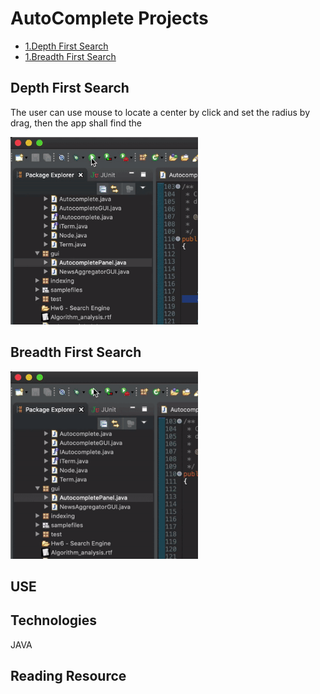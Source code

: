 # AutoComplete Projects
* [1.Depth First Search](#depth-first-search)
* [1.Breadth First Search](#breadth-first-search)

## Depth First Search
The user can use mouse to locate a center by click and set the radius by drag, then the app shall find the
<!--![Alt Text](https://github.com/cchun319/GUI_fun/blob/main/circle.gif)-->
<img src="https://github.com/cchun319/DFS_BFS/blob/master/DFS.gif" width="300" height="300"/>

## Breadth First Search
<img src="https://github.com/cchun319/DFS_BFS/blob/master/BFS.gif" width="300" height="300"/>

## USE

## Technologies
JAVA

## Reading Resource
